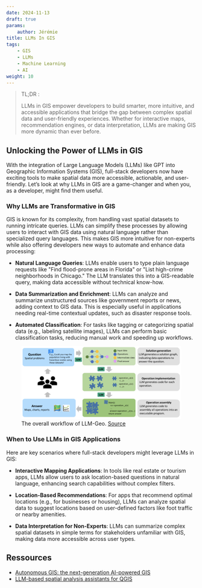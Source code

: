 ```yaml
---
date: 2024-11-13
draft: true
params:
    author: Jérémie
title: LLMs In GIS
tags:
    - GIS
    - LLMs
    - Machine Learning
    - AI
weight: 10
---
```


> TL;DR :
>
> LLMs in GIS empower developers to build smarter, more intuitive, and accessible applications that bridge the gap between complex spatial data and user-friendly experiences. Whether for interactive maps, recommendation engines, or data interpretation, LLMs are making GIS more dynamic than ever before.

## Unlocking the Power of LLMs in GIS

With the integration of Large Language Models (LLMs) like GPT into Geographic Information Systems (GIS), full-stack developers now have exciting tools to make spatial data more accessible, actionable, and user-friendly. Let’s look at why LLMs in GIS are a game-changer and when you, as a developer, might find them useful.

### Why LLMs are Transformative in GIS

GIS is known for its complexity, from handling vast spatial datasets to running intricate queries. LLMs can simplify these processes by allowing users to interact with GIS data using natural language rather than specialized query languages. This makes GIS more intuitive for non-experts while also offering developers new ways to automate and enhance data processing:

-   **Natural Language Queries**: LLMs enable users to type plain language requests like "Find flood-prone areas in Florida" or "List high-crime neighborhoods in Chicago." The LLM translates this into a GIS-readable query, making data accessible without technical know-how.

-   **Data Summarization and Enrichment**: LLMs can analyze and summarize unstructured sources like government reports or news, adding context to GIS data. This is especially useful in applications needing real-time contextual updates, such as disaster response tools.

-   **Automated Classification**: For tasks like tagging or categorizing spatial data (e.g., labeling satellite images), LLMs can perform basic classification tasks, reducing manual work and speeding up workflows.

<figure>
  <img src="llm-geo.png#center" alt="The overall workflow of LLM-Geo">
  <figcaption>The overall workflow of LLM-Geo. <a href="https://doi.org/10.48550/arXiv.2305.06453" rel="noreferrer nofollow">Source</a></figcaption>
</figure>

### When to Use LLMs in GIS Applications

Here are key scenarios where full-stack developers might leverage LLMs in GIS:

-   **Interactive Mapping Applications**: In tools like real estate or tourism apps, LLMs allow users to ask location-based questions in natural language, enhancing search capabilities without complex filters.

-   **Location-Based Recommendations**: For apps that recommend optimal locations (e.g., for businesses or housing), LLMs can analyze spatial data to suggest locations based on user-defined factors like foot traffic or nearby amenities.

-   **Data Interpretation for Non-Experts**: LLMs can summarize complex spatial datasets in simple terms for stakeholders unfamiliar with GIS, making data more accessible across user types.

## Ressources

-   [Autonomous GIS: the next-generation AI-powered GIS](https://doi.org/10.48550/arXiv.2305.06453)
-   [LLM-based spatial analysis assistants for QGIS](https://anitagraser.com/2024/10/06/llm-based-spatial-analysis-assistants-for-qgis/)

